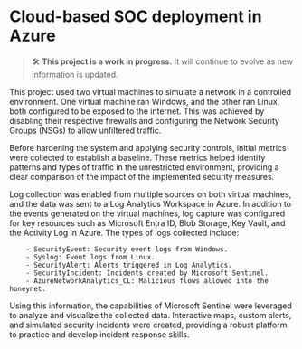 # Cloud-based SOC deployment in Azure

> 🛠️ **This project is a work in progress.** It will continue to evolve as new information is updated.

This project used two virtual machines to simulate a network in a controlled environment. One virtual machine ran Windows, and the other ran Linux, both configured to be exposed to the internet. This was achieved by disabling their respective firewalls and configuring the Network Security Groups (NSGs) to allow unfiltered traffic.

Before hardening the system and applying security controls, initial metrics were collected to establish a baseline. These metrics helped identify patterns and types of traffic in the unrestricted environment, providing a clear comparison of the impact of the implemented security measures.

Log collection was enabled from multiple sources on both virtual machines, and the data was sent to a Log Analytics Workspace in Azure. In addition to the events generated on the virtual machines, log capture was configured for key resources such as Microsoft Entra ID, Blob Storage, Key Vault, and the Activity Log in Azure. The types of logs collected include:

        - SecurityEvent: Security event logs from Windows.
        - Syslog: Event logs from Linux.
        - SecurityAlert: Alerts triggered in Log Analytics.
        - SecurityIncident: Incidents created by Microsoft Sentinel.
        - AzureNetworkAnalytics_CL: Malicious flows allowed into the honeynet.

Using this information, the capabilities of Microsoft Sentinel were leveraged to analyze and visualize the collected data. Interactive maps, custom alerts, and simulated security incidents were created, providing a robust platform to practice and develop incident response skills.
